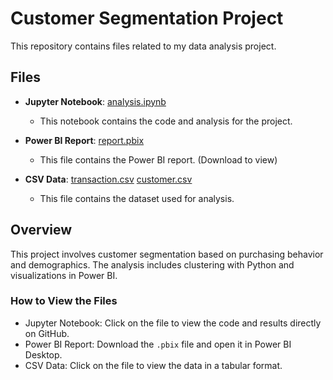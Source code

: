 # Customer Segmentation Project

This repository contains files related to my data analysis project.

## Files

- **Jupyter Notebook**: [analysis.ipynb](https://github.com/nchewi/Customer-Segmentation/blob/main/customer_segmentation.ipynb)
  - This notebook contains the code and analysis for the project.

- **Power BI Report**: [report.pbix](https://github.com/nchewi/Customer-Segmentation/blob/main/customer_segmentation.pbix)
  - This file contains the Power BI report. (Download to view)

- **CSV Data**: [transaction.csv](https://github.com/nchewi/Customer-Segmentation/blob/main/transaction_data.csv)
                [customer.csv](https://github.com/nchewi/Customer-Segmentation/blob/main/customer_data.csv)
  - This file contains the dataset used for analysis.

## Overview

This project involves customer segmentation based on purchasing behavior and demographics. The analysis includes clustering with Python and visualizations in Power BI.

### How to View the Files

- Jupyter Notebook: Click on the file to view the code and results directly on GitHub.
- Power BI Report: Download the `.pbix` file and open it in Power BI Desktop.
- CSV Data: Click on the file to view the data in a tabular format.
